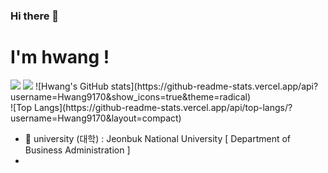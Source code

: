 ### Hi there 👋

<h1> I'm hwang ! </h1>
<img src="https://img.shields.io/badge/swift-20232a.svg?style=for-the-badge&logo=swift&logoColor=#F05138" />
<img src="https://img.shields.io/badge/html5-20232a.svg?style=for-the-badge&logo=html5&logoColor=#302683" />
![Hwang's GitHub stats](https://github-readme-stats.vercel.app/api?username=Hwang9170&show_icons=true&theme=radical)
<br>
![Top Langs](https://github-readme-stats.vercel.app/api/top-langs/?username=Hwang9170&layout=compact)


- 🏫 university (대학) : Jeonbuk National University [ Department of Business Administration ]
- 
